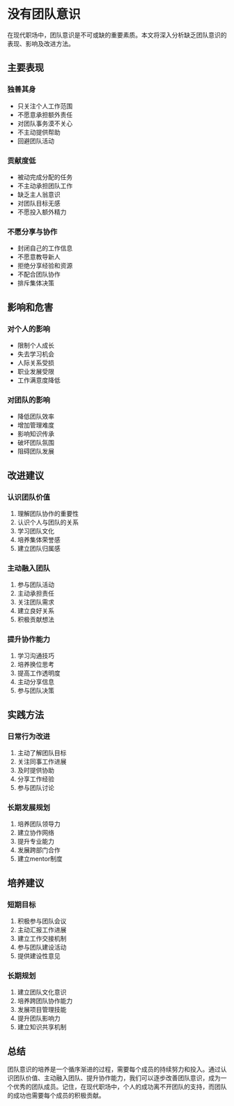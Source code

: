 # 没有团队意识

在现代职场中，团队意识是不可或缺的重要素质。本文将深入分析缺乏团队意识的表现、影响及改进方法。

## 主要表现

### 独善其身
- 只关注个人工作范围
- 不愿意承担额外责任
- 对团队事务漠不关心
- 不主动提供帮助
- 回避团队活动

### 贡献度低
- 被动完成分配的任务
- 不主动承担团队工作
- 缺乏主人翁意识
- 对团队目标无感
- 不愿投入额外精力

### 不愿分享与协作
- 封闭自己的工作信息
- 不愿意教导新人
- 拒绝分享经验和资源
- 不配合团队协作
- 排斥集体决策

## 影响和危害

### 对个人的影响
- 限制个人成长
- 失去学习机会
- 人际关系受损
- 职业发展受限
- 工作满意度降低

### 对团队的影响
- 降低团队效率
- 增加管理难度
- 影响知识传承
- 破坏团队氛围
- 阻碍团队发展

## 改进建议

### 认识团队价值
1. 理解团队协作的重要性
2. 认识个人与团队的关系
3. 学习团队文化
4. 培养集体荣誉感
5. 建立团队归属感

### 主动融入团队
1. 参与团队活动
2. 主动承担责任
3. 关注团队需求
4. 建立良好关系
5. 积极贡献想法

### 提升协作能力
1. 学习沟通技巧
2. 培养换位思考
3. 提高工作透明度
4. 主动分享信息
5. 参与团队决策

## 实践方法

### 日常行为改进
1. 主动了解团队目标
2. 关注同事工作进展
3. 及时提供协助
4. 分享工作经验
5. 参与团队讨论

### 长期发展规划
1. 培养团队领导力
2. 建立协作网络
3. 提升专业能力
4. 发展跨部门合作
5. 建立mentor制度

## 培养建议

### 短期目标
1. 积极参与团队会议
2. 主动汇报工作进展
3. 建立工作交接机制
4. 参与团队建设活动
5. 提供建设性意见

### 长期规划
1. 建立团队文化意识
2. 培养跨团队协作能力
3. 发展项目管理技能
4. 提升团队影响力
5. 建立知识共享机制

## 总结

团队意识的培养是一个循序渐进的过程，需要每个成员的持续努力和投入。通过认识团队价值、主动融入团队、提升协作能力，我们可以逐步改善团队意识，成为一个优秀的团队成员。记住，在现代职场中，个人的成功离不开团队的支持，而团队的成功也需要每个成员的积极贡献。